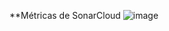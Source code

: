 **Métricas de SonarCloud
![image](https://user-images.githubusercontent.com/64160615/150598472-bce151d9-8c4c-4350-9822-937d4ffb3879.png)

